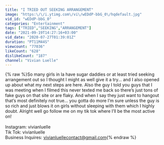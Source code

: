 ```yaml
---
title: "I TRIED OUT SEEKING ARRANGEMENT"
image: "https:\/\/i.ytimg.com\/vi\/wEDdP-bbG_0\/hqdefault.jpg"
vid_id: "wEDdP-bbG_0"
categories: "Entertainment"
tags: ["TRIED","SEEKING","ARRANGEMENT"]
date: "2021-09-19T14:27:16+03:00"
vid_date: "2020-07-27T01:39:01Z"
duration: "PT11M44S"
viewcount: "77036"
likeCount: "628"
dislikeCount: "187"
channel: "Vivian Luelle"
---
```

{% raw %}So many girls in la have sugar daddies or at least tried seeking arrangement out so I thought I might as well give it a try... and I also opened up about what my next steps are here. Also the guy I told you guys that I was meeting when I filmed this never texted me back so there’s just tons of fake guys on that site or are flaky. And when I say they just want to hangout that’s most definitely not true... you gotta do more I’m sure unless the guy is so rich and just blows it on girls without sleeping with them which I highly doubt. Alright well go follow me on my tik tok where I’ll be the most active on! <br /><br />Instagram: vivianluelle<br />Tik Tok: vivianluelle<br />Business Inquires: vivianluellecontact@gmail.com{% endraw %}
